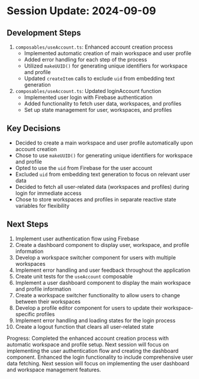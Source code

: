 # Session Update: 2024-09-09

## Development Steps

1. `composables/useAccount.ts`: Enhanced account creation process
   - Implemented automatic creation of main workspace and user profile
   - Added error handling for each step of the process
   - Utilized `makeUUID()` for generating unique identifiers for workspace and profile
   - Updated `createItem` calls to exclude `uid` from embedding text generation
2. `composables/useAccount.ts`: Updated loginAccount function
   - Implemented user login with Firebase authentication
   - Added functionality to fetch user data, workspaces, and profiles
   - Set up state management for user, workspaces, and profiles

## Key Decisions

- Decided to create a main workspace and user profile automatically upon account creation
- Chose to use `makeUUID()` for generating unique identifiers for workspace and profile
- Opted to use the `uid` from Firebase for the user account
- Excluded `uid` from embedding text generation to focus on relevant user data
- Decided to fetch all user-related data (workspaces and profiles) during login for immediate access
- Chose to store workspaces and profiles in separate reactive state variables for flexibility

## Next Steps

1. Implement user authentication flow using Firebase
2. Create a dashboard component to display user, workspace, and profile information
3. Develop a workspace switcher component for users with multiple workspaces
4. Implement error handling and user feedback throughout the application
5. Create unit tests for the `useAccount` composable
6. Implement a user dashboard component to display the main workspace and profile information
7. Create a workspace switcher functionality to allow users to change between their workspaces
8. Develop a profile editor component for users to update their workspace-specific profiles
9. Implement error handling and loading states for the login process
10. Create a logout function that clears all user-related state

Progress: Completed the enhanced account creation process with automatic workspace and profile setup. Next session will focus on implementing the user authentication flow and creating the dashboard component. Enhanced the login functionality to include comprehensive user data fetching. Next session will focus on implementing the user dashboard and workspace management features.
